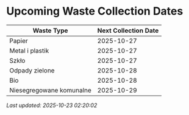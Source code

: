 # Upcoming Waste Collection Dates

| Waste Type | Next Collection Date |
|------------|----------------------|
| Papier | 2025-10-27 |
| Metal i plastik | 2025-10-27 |
| Szkło | 2025-10-27 |
| Odpady zielone | 2025-10-28 |
| Bio | 2025-10-28 |
| Niesegregowane komunalne | 2025-10-29 |


*Last updated: 2025-10-23 02:20:02*
